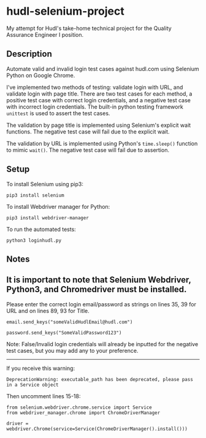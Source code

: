# hudl-selenium-project
My attempt for Hudl's take-home technical project for the Quality Assurance Engineer I position.

## Description
Automate valid and invalid login test cases against hudl.com using Selenium Python on Google Chrome.

I've implemented two methods of testing: validate login with URL, and validate login with page title. There are two test cases for each method, a positive test case with correct login credentials, and a negative test case with incorrect login credentials. The built-in python testing framework `unittest` is used to assert the test cases.

The validation by page title is implemented using Selenium's explicit wait functions. The negative test case will fail due to the explicit wait.

The validation by URL is implemented using Python's `time.sleep()` function to mimic `wait()`. The negative test case will fail due to assertion.


## Setup
To install Selenium using pip3:
```
pip3 install selenium
```
To install Webdriver manager for Python:
```
pip3 install webdriver-manager
```
To run the automated tests:
```
python3 loginhudl.py
```

## Notes
It is important to note that Selenium Webdriver, Python3, and Chromedriver must be installed.
---
Please enter the correct login email/password as strings on lines 35, 39 for URL and on lines 89, 93 for Title.
```
email.send_keys("someValidHudlEmail@hudl.com")
```
```
password.send_keys("SomeValidPassword123")
```
Note: False/Invalid login credentials will already be inputted for the negative test cases, but you may add any to your preference.

---
If you receive this warning:
```
DeprecationWarning: executable_path has been deprecated, please pass in a Service object
```
Then uncomment lines 15-18:
```
from selenium.webdriver.chrome.service import Service
from webdriver_manager.chrome import ChromeDriverManager

driver = webdriver.Chrome(service=Service(ChromeDriverManager().install()))
```
